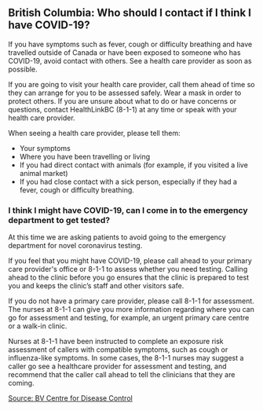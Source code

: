 ## British Columbia: Who should I contact if I think I have COVID-19?

If you have symptoms such as fever, cough or difficulty breathing and have travelled outside of Canada or have been exposed to someone who has COVID-19, avoid contact with others. See a health care provider as soon as possible.

If you are going to visit your health care provider, call them ahead of time so they can arrange for you to be assessed safely. Wear a mask in order to protect others. If you are unsure about what to do or have concerns or questions, contact HealthLinkBC (8-1-1) at any time or speak with your health care provider.

When seeing a health care provider, please tell them:

- Your symptoms
- Where you have been travelling or living
- If you had direct contact with animals (for example, if you visited a live animal market)
- If you had close contact with a sick person, especially if they had a fever, cough or difficulty breathing.

### I think I might have COVID-19, can I come in to the emergency department to get tested?

At this time we are asking patients to avoid going to the emergency department for novel coronavirus testing.

If you feel that you might have COVID-19, please call ahead to your primary care provider's office or 8-1-1 to assess whether you need testing. Calling ahead to the clinic before you go ensures that the clinic is prepared to test you and keeps the clinic’s staff and other visitors safe.

If you do not have a primary care provider, please call 8-1-1 for assessment. The nurses at 8-1-1 can give you more information regarding where you can go for assessment and testing, for example, an urgent primary care centre or a walk-in clinic.

Nurses at 8-1-1 have been instructed to complete an exposure risk assessment of callers with compatible symptoms, such as cough or influenza-like symptoms. In some cases, the 8-1-1 nurses may suggest a caller go see a healthcare provider for assessment and testing, and recommend that the caller call ahead to tell the clinicians that they are coming.

[Source: BV Centre for Disease Control](http://www.bccdc.ca/health-info/diseases-conditions/covid-19/common-questions)

